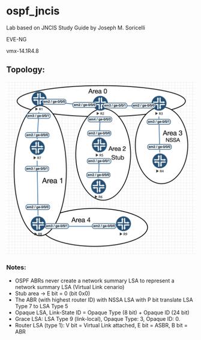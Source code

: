 # ospf_jncis

Lab based on JNCIS Study Guide by Joseph M. Soricelli

EVE-NG

vmx-14.1R4.8

## Topology:
![Topology](./topology_ospf.png)

### Notes:
* OSPF ABRs never create a network summary LSA to represent a network summary LSA (Virtual Link cenario)
* Stub area -> E bit = 0 (bit 0x0)
* The ABR (with highest router ID) with NSSA LSA with P bit translate LSA Type 7 to LSA Type 5
* Opaque LSA, Link-State ID = Opaque Type (8 bit) + Opaque ID (24 bit)
* Grace LSA: LSA Type 9 (link-local), Opaque Type: 3, Opaque ID: 0.
* Router LSA (type 1): V bit = Virtual Link attached, E bit = ASBR, B bit = ABR
